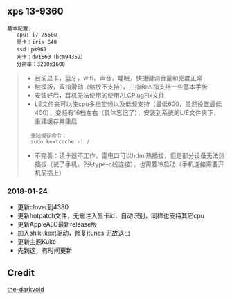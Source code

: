## xps 13-9360
> 
```
基本配置:
   cpu: i7-7560u
   显卡：iris 640
   ssd：pm961
   网卡：dw1560（bcm94352）
   分辨率：3200x1600
```
> - 目前显卡，蓝牙，wifi，声音，睡眠，快捷键调音量和亮度正常
> - 触摸板，双指滑动（缩放不支持），三指和四指支持一些基本手势
> - 安装好后，耳机无法使用的使用ALCPlugFix文件
> - LE文件夹可以使cpu多档变频以及低频支持（最低600，虽然设置最低400），变频有16档左右（具体忘记了），安装到系统的L/E文件夹下，重建缓存并重启
>  ```
>    重建缓存命令：
>    sudo kextcache -i /
>  ```
> - 不完善：读卡器不工作，雷电口可以hdmi热插拔，但是部分设备无法热插拔（试了手机，2头type-c线连接），也需要冷启动（手机连接需要开机前插上）

### 2018-01-24
- 更新clover到4380
- 更新hotpatch文件，无需注入显卡id，自动识别，同样也支持其它cpu
- 更新AppleALC最新release版
- 加入shiki.kext驱动，修复itunes 无故退出
- 更新主题Kuke
- 先到这，有时间更新

## Credit
[the-darkvoid](https://github.com/the-darkvoid/XPS9360-macOS)
